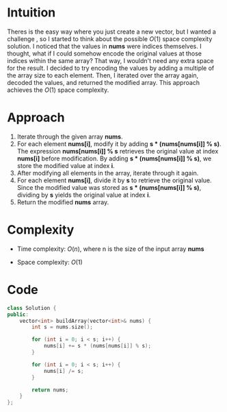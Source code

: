 # Intuition
Theres is the easy way where you just create a new vector, but I wanted a challenge , so I started to think about the possible $O(1)$ space complexity solution. I noticed that the values in **nums** were indices themselves. I thought, what if I could somehow encode the original values at those indices within the same array? That way, I wouldn't need any extra space for the result. I decided to try encoding the values by adding a multiple of the array size to each element. Then, I iterated over the array again, decoded the values, and returned the modified array. This approach achieves the $O(1)$ space complexity.

# Approach
1. Iterate through the given array **nums**.
2. For each element **nums[i]**, modify it by adding **s * (nums[nums[i]] % s)**. The expression **nums[nums[i]] % s** retrieves the original value at index **nums[i]** before modification. By adding **s * (nums[nums[i]] % s)**, we store the modified value at index **i**.
3. After modifying all elements in the array, iterate through it again.
4. For each element **nums[i]**, divide it by **s** to retrieve the original value. Since the modified value was stored as **s * (nums[nums[i]] % s)**, dividing by **s** yields the original value at index **i**.
5. Return the modified **nums** array.

# Complexity
- Time complexity:
$O(n)$, where n is the size of the input array **nums**

- Space complexity:
$O(1)$

# Code
```c++
class Solution {
public:
    vector<int> buildArray(vector<int>& nums) {
        int s = nums.size();

        for (int i = 0; i < s; i++) {
            nums[i] += s * (nums[nums[i]] % s);
        }

        for (int i = 0; i < s; i++) {
            nums[i] /= s;
        }

        return nums;
    }
};
```